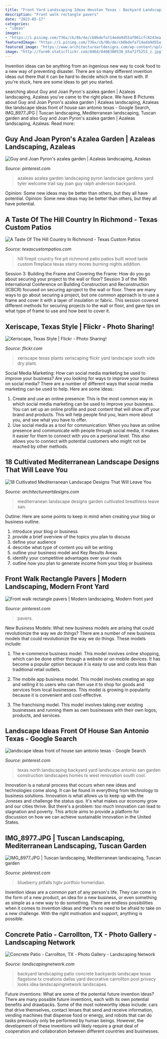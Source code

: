 ```yaml
---
title: "Front Yard Landscaping Ideas Houston Texas : Backyard Landscaping Patio Concrete Backyards Landscape Texas Flagstone Tx Creations Dallas Yard Decorative Carrollton Pool Privacy Looks Idea Landscapingnetwork Landscapes"
description: "Front walk rectangle pavers"
date: "2023-05-17"
categories:
- "ideas"
images:
- "https://i.pinimg.com/736x/cb/0b/de/cb0bdefa714eda9d55af061cfc8243ea.jpg"
featuredImage: "https://i.pinimg.com/736x/cb/0b/de/cb0bdefa714eda9d55af061cfc8243ea.jpg"
featured_image: "https://www.architectureartdesigns.com/wp-content/uploads/2015/07/18-Cultivated-Mediterranean-Landscape-Designs-That-Will-Leave-You-Breathless-12.jpg"
image: "http://farm9.staticflickr.com/8464/8408380538_b5a72f5253_z.jpg"
---
```



Invention ideas can be anything from an ingenious new way to cook food to a new way of preventing disaster. There are so many different invention ideas out there that it can be hard to decide which one to start with. If you're stuck, here are some ideas to get you started.

	

		
searching about Guy and Joan Pyron&#039;s azalea garden | Azaleas landscaping, Azaleas you've came to the right place. We have 8 Pictures about Guy and Joan Pyron&#039;s azalea garden | Azaleas landscaping, Azaleas like landscape ideas front of house san antonio texas - Google Search, IMG_8977.JPG | Tuscan landscaping, Mediterranean landscaping, Tuscan garden and also Guy and Joan Pyron&#039;s azalea garden | Azaleas landscaping, Azaleas. Read more:
		
    
## Guy And Joan Pyron&#039;s Azalea Garden | Azaleas Landscaping, Azaleas

<img loading=lazy src="https://i.pinimg.com/736x/70/ce/2d/70ce2d404cd186f8333297af560f3b04--azaleas-landscaping.jpg" onerror="this.onerror=null;this.src='https://tse3.mm.bing.net/th?id=OIP.tceXG101ElrVukPil9h76AHaLH&amp;pid=15.1';" alt="Guy and Joan Pyron&#039;s azalea garden | Azaleas landscaping, Azaleas">

_Source: pinterest.com_

>azaleas azalea garden landscaping pyron landscape gardens yard tyler welcome trail say joan guy ralph anderson backyard. 

	

Opinion: Some new ideas may be better than others, but they all have potential.
Opinion: Some new ideas may be better than others, but they all have potential.

    
## A Taste Of The Hill Country In Richmond - Texas Custom Patios

<img loading=lazy src="https://texascustompatios.com/wp-content/uploads/2015/02/Nieto-Patio-92941-992x661.jpg" onerror="this.onerror=null;this.src='https://tse2.mm.bing.net/th?id=OIP.b-wHdIuU9yjlufDqoM57ewHaE7&amp;pid=15.1';" alt="A Taste Of The Hill Country In Richmond - Texas Custom Patios">

_Source: texascustompatios.com_

>hill firepit country fire pit richmond patio patios built wood taste custom fireplace texas starry mores burning nights addition. 

	

Session 3: Building the Frame and Covering the Frame: How do you go about securing your project to the wall or floor?
Session 3 of the 16th International Conference on Building Construction and Reconstruction (ICBCR) focused on securing aproject to the wall or floor. There are many ways to go about securing a project, but one common approach is to use a frame and cover it with a layer of insulation or fabric. This session covered different methods for securing projects to the wall or floor, and gave tips on what type of frame to use and how best to cover it.

    
## Xeriscape, Texas Style | Flickr - Photo Sharing!

<img loading=lazy src="http://farm9.staticflickr.com/8464/8408380538_b5a72f5253_z.jpg" onerror="this.onerror=null;this.src='https://tse1.mm.bing.net/th?id=OIP.kaCco26Bds9TXfSqbxIfuwHaJ4&amp;pid=15.1';" alt="Xeriscape, Texas Style | Flickr - Photo Sharing!">

_Source: flickr.com_

>xeriscape texas plants xeriscaping flickr yard landscape south side dry plant. 

	

Social Media Marketing: How can social media marketing be used to improve your business?
Are you looking for ways to improve your business on social media? There are a number of different ways that social media marketing can be used to help. Here are some ideas: 
1. Create and use an online presence: This is the most common way in which social media marketing can be used to improve your business. You can set up an online profile and post content that will show off your brand and products. This will help people find you, learn more about you, and see what you have to offer. 
2. Use social media as a tool for communication: When you have an online presence and communicate with people through social media, it makes it easier for them to connect with you on a personal level. This also allows you to connect with potential customers who might not be reached by other methods. 

    
## 18 Cultivated Mediterranean Landscape Designs That Will Leave You

<img loading=lazy src="https://www.architectureartdesigns.com/wp-content/uploads/2015/07/18-Cultivated-Mediterranean-Landscape-Designs-That-Will-Leave-You-Breathless-12.jpg" onerror="this.onerror=null;this.src='https://tse4.mm.bing.net/th?id=OIP.KGlXO7uCsWjVUlcsMuxuQgHaE7&amp;pid=15.1';" alt="18 Cultivated Mediterranean Landscape Designs That Will Leave You">

_Source: architectureartdesigns.com_

>mediterranean landscape designs garden cultivated breathless leave san. 

	

Outline: Here are some points to keep in mind when creating your blog or business outline.
1. introduce your blog or business 
2. provide a brief overview of the topics you plan to discuss 
3. define your audience 
4. describe what type of content you will be writing 
5. outline your business model and Key Results Areas 
6. identify your competitive advantages over your rivals 
7. outline how you plan to generate income from your blog or business  
    
## Front Walk Rectangle Pavers | Modern Landscaping, Modern Front Yard

<img loading=lazy src="https://i.pinimg.com/736x/3d/dc/49/3ddc499282dfd455c3af1ef44763fbbd--landscaping-front-yards-landscaping-ideas.jpg" onerror="this.onerror=null;this.src='https://tse2.mm.bing.net/th?id=OIP.doWq0hWNjrCPPeN9mkBM4gHaEK&amp;pid=15.1';" alt="Front walk rectangle pavers | Modern landscaping, Modern front yard">

_Source: pinterest.com_

>pavers. 

	

New Business Models: What new business models are arising that could revolutionize the way we do things?
There are a number of new business models that could revolutionize the way we do things. These models include:
1. The e-commerce business model. This model involves online shopping, which can be done either through a website or on mobile devices. It has become a popular option because it is easy to use and costs less than traditional retail outlets.

2. The mobile app business model. This model involves creating an app and selling it to users who can then use it to shop for goods and services from local businesses. This model is growing in popularity because it is convenient and cost-effective.

3. The franchising model. This model involves taking over existing businesses and running them as own businesses with their own logos, products, and services.

    
## Landscape Ideas Front Of House San Antonio Texas - Google Search

<img loading=lazy src="https://i.pinimg.com/736x/cb/0b/de/cb0bdefa714eda9d55af061cfc8243ea.jpg" onerror="this.onerror=null;this.src='https://tse2.mm.bing.net/th?id=OIP.qy9V_EwUl3BSP06ngIOCHAHaFj&amp;pid=15.1';" alt="landscape ideas front of house san antonio texas - Google Search">

_Source: pinterest.com_

>texas north landscaping backyard yard landscape antonio san garden construction landscapes homes tx west renovation south cool. 

	

Innovation is a natural process that occurs when new ideas and technologies come along. It can be found in everything from technology to business solutions. Innovation is what allows us to keep up with the Joneses and challenge the status quo. It's what makes our economy grow and our cities thrive. But there's a problem: too much innovation can lead to stagnation and poverty. This article aims to provide a platform for discussion on how we can achieve sustainable innovation in the United States.

    
## IMG_8977.JPG | Tuscan Landscaping, Mediterranean Landscaping, Tuscan Garden

<img loading=lazy src="https://i.pinimg.com/736x/e9/be/3a/e9be3a172dc03fec18ca0bf60e5c5a4a.jpg" onerror="this.onerror=null;this.src='https://tse4.mm.bing.net/th?id=OIP.qKa8F1dtGzn_DzvGcRJYEwHaFj&amp;pid=15.1';" alt="IMG_8977.JPG | Tuscan landscaping, Mediterranean landscaping, Tuscan garden">

_Source: pinterest.com_

>blueberry pitfalls hgtv portfoio homeridian. 

	

Invention ideas are a common part of any person's life. They can come in the form of a new product, an idea for a new business, or even something as simple as a new way to do something. There are endless possibilities when it comes to invention ideas and there's no need to be afraid to take on a new challenge. With the right motivation and support, anything is possible.

    
## Concrete Patio - Carrollton, TX - Photo Gallery - Landscaping Network

<img loading=lazy src="https://images.landscapingnetwork.com/pictures/images/800x642Max/concrete-patio_81/decorative-concrete-patio-backyard-creations_3440.jpg" onerror="this.onerror=null;this.src='https://tse2.mm.bing.net/th?id=OIP.lED20-dEBLgaAGyKLJRyJgHaFj&amp;pid=15.1';" alt="Concrete Patio - Carrollton, TX - Photo Gallery - Landscaping Network">

_Source: landscapingnetwork.com_

>backyard landscaping patio concrete backyards landscape texas flagstone tx creations dallas yard decorative carrollton pool privacy looks idea landscapingnetwork landscapes. 

	

Future inventions: What are some of the potential future invention ideas?
There are many possible future inventions, each with its own potential benefits and drawbacks. Some of the most noteworthy ideas include: cars that drive themselves, contact lenses that send and receive information, vending machines that dispense food or energy, and robots that can do tasks previously only be performed by human beings. However, the development of these inventions will likely require a great deal of cooperation and collaboration between different countries and businesses.

